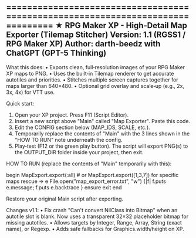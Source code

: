 
===============================================================================
 ★ RPG Maker XP - High-Detail Map Exporter (Tilemap Stitcher)
     Version: 1.1  (RGSS1 / RPG Maker XP)
     Author: darth-beedz with ChatGPT (GPT-5 Thinking)
-------------------------------------------------------------------------------
 What this does:
   • Exports clean, full‑resolution images of your RPG Maker XP maps to PNG.
   • Uses the built‑in Tilemap renderer to get accurate autotiles and priorities.
   • Stitches multiple screen captures together for maps larger than 640×480.
   • Optional grid overlay and scale‑up (e.g., 2x, 3x, 4x) for VTT use.

 Quick start:
   1) Open your XP project. Press F11 (Script Editor).
   2) Insert a new script above "Main" called "Map Exporter". Paste this code.
   3) Edit the CONFIG section below (MAP_IDS, SCALE, etc.).
   4) Temporarily replace the contents of "Main" with the 3 lines shown in
      the "HOW TO RUN" note underneath the config.
   5) Play‑test (F12 or the green play button). The script will export PNG(s)
      to the OUTPUT_DIR folder inside your project, then exit.

 HOW TO RUN (replace the contents of "Main" temporarily with this):

   begin
     MapExport.export(:all)   # or MapExport.export([1,3,7]) for specific maps
   rescue => e
     File.open("map_export_error.txt", "w") {|f| f.puts e.message; f.puts e.backtrace }
   ensure
     exit
   end

 Restore your original Main script after exporting.

 Changes v1.1:
   • Fix crash "Can't convert NilClass into Bitmap" when an autotile slot is blank.
     Now uses a transparent 32×32 placeholder bitmap for missing autotiles.
   • Allows targets by Integer, Range, Array, String (exact name), or Regexp.
   • Adds safe fallbacks for Graphics.width/height on XP.


